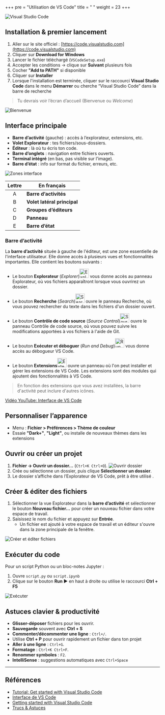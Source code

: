 +++
pre = "Utilisation de VS Code"
title = " "
weight = 23
+++

![Visual Studio Code](./VsCode.png?width=15vw)

## Installation & premier lancement

1. Aller sur le site officiel : [https://code.visualstudio.com](https://code.visualstudio.com)
2. Cliquer sur **Download for Windows**
3. Lancer le fichier téléchargé (`VSCodeSetup.exe`)
4. Accepter les conditions → clique sur **Suivant** plusieurs fois
5. Cocher **"Add to PATH"** si disponible
6. Cliquer sur **Installer**
7. Lorsque l'installation est terminée, cliquer sur le raccourci **Visual Studio Code** dans le menu **Démarrer** ou cherche “Visual Studio Code” dans la barre de recherche

> Tu devrais voir l’écran d’accueil (Bienvenue ou *Welcome*) 

![Bienvenue](./welcome.png?width=45vw)

## Interface principale

* **Barre d’activité** (gauche) : accès à l’explorateur, extensions, etc.
* **Volet Explorateur** : tes fichiers/sous-dossiers.
* **Éditeur** : là où tu écris ton code.
* **Barre d’onglets** : navigation entre fichiers ouverts.
* **Terminal intégré** (en bas, pas visible sur l'image).
* **Barre d’état** : info sur format du fichier, erreurs, etc.

![Zones interface](./zones.png?width=45vw)


| **Lettre** | **En français**             |
| :--------: | --------------------------- |
| A          | **Barre d’activités**       |
| B          | **Volet latéral principal** |
| C          | **Groupes d’éditeurs**      |
| D          | **Panneau**                 |
| E          | **Barre d’état**            |

### Barre d’activité 

La **barre d’activité** située à gauche de l'éditeur, est une zone essentielle de l'interface utilisateur. Elle donne accès à plusieurs vues et fonctionnalités importantes. Elle contient les boutons suivants :

* <p>Le bouton <strong>Explorateur</strong> (<em>Explorer</em>)<img src="./explorer-icon.png" alt="Explorer" width="30" height="30"> vous donne accès au panneau Explorateur, où vos fichiers apparaîtront lorsque vous ouvrirez un dossier.</p>

* <p>Le bouton <strong>Recherche</strong> (<em>Search</em>)<img src="./search-icon.png" alt="Search" width="30" height="30"> ouvre le panneau Recherche, où vous pouvez rechercher du texte dans les fichiers d'un dossier ouvert.</p>

* <p>Le bouton <strong>Contrôle de code source</strong> (<em>Source Control</em>)<img src="./source-control-icon.png" alt="Source Control" width="30" height="30"> ouvre le panneau Contrôle de code source, où vous pouvez suivre les modifications apportées à vos fichiers à l'aide de Git.</p>

* <p>Le bouton <strong>Exécuter et déboguer</strong> (<em>Run and Debug</em>)<img src="./run-debug-icon.png" alt="Run and Debug" width="30" height="30"> vous donne accès au débogueur VS Code.</p>

* <p>Le bouton <strong>Extensions</strong><img src="./extensions-icon.png" alt="Extensions" width="30" height="30"> ouvre un panneau où l'on peut installer et gérer les extensions de VS Code. Les extensions sont des modules qui ajoutent des fonctionnalités à VS Code.</p>

> En fonction des extensions que vous avez installées, la barre d'activité peut inclure d'autres icônes.

[Vidéo YouTube: Interface de VS Code](https://youtu.be/Ql2ni66uXRc?si=XNz3oc5KV5H4jNFi)

## Personnaliser l’apparence

* Menu : **Fichier > Préférences > Thème de couleur**
* Essaie **"Dark+"**, **"Light"**, ou installe de nouveaux thèmes dans les extensions

## Ouvrir ou créer un projet

1. **Fichier → Ouvrir un dossier...** (`Ctrl+K Ctrl+O`).
![Ouvrir dossier](./menu-open-folder.png?width=25vw)
2. Crée ou sélectionne un dossier, puis clique **Sélectionner un dossier**.
3. Le dossier s’affiche dans l’Explorateur de VS Code, prêt à être utilisé .

## Créer & éditer des fichiers

1. Sélectionner la vue Explorateur dans la **barre d’activité** et sélectionner le bouton **Nouveau fichier...** pour créer un nouveau fichier dans votre espace de travail.
2. Saisissez le nom du fichier et appuyez sur **Entrée**.
	* Un fichier est ajouté à votre espace de travail et un éditeur s'ouvre dans la zone principale de la fenêtre.

![Créer et éditer fichiers](./explorer-new-file.png?width=50vw)

## Exécuter du code

Pour un script Python ou un bloc-notes Jupyter :

1. Ouvre `script.py` ou `script.ipynb`
2. Clique sur le bouton **Run ▶️** en haut à droite ou utilise le raccourci **Ctrl + F5**

![Exécuter](./execution-python.png?width=40vw)


## Astuces clavier & productivité

* **Glisser-déposer** fichiers pour les ouvrir.
* **Sauvegarde** souvent avec **Ctrl + S**
* **Commenter/décommenter une ligne** : `Ctrl+/`.
* Utilise **Ctrl + P** pour ouvrir rapidement un fichier dans ton projet
* **Aller à une ligne** : `Ctrl+G`.
* **Formatage** : `Ctrl+K Ctrl+F`.
* **Renommer symboles** : `F2`.
* **IntelliSense** : suggestions automatiques avec `Ctrl+Space` 

---

## Références

* [Tutorial: Get started with Visual Studio Code](https://code.visualstudio.com/docs/getstarted/getting-started)
* [Interface de VS Code](https://code.visualstudio.com/docs/getstarted/userinterface)
* [Getting started with Visual Studio Code](https://code.visualstudio.com/docs/introvideos/basics)  
* [Trucs & Astuces](https://code.visualstudio.com/docs/getstarted/tips-and-tricks)